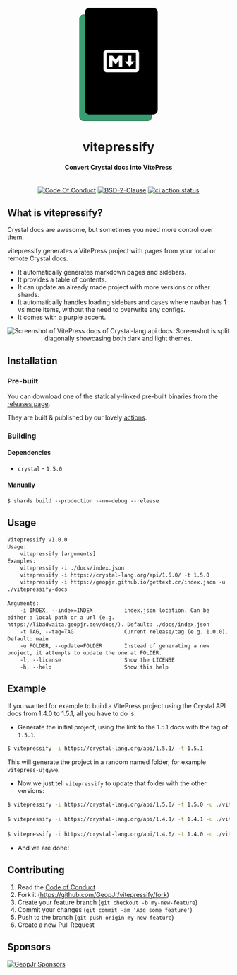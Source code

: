 <p align="center">
  <img height="256" alt="vitepressify, a green rectangle behind a black rectangle that has the markdown logo on top in white" src="./logo.svg">
</p>
<h1 align="center">vitepressify</h1>
<h4 align="center">Convert Crystal docs into VitePress</h4>
<p align="center">
  <br />
    <a href="https://github.com/GeopJr/vitepressify/blob/main/CODE_OF_CONDUCT.md"><img src="https://img.shields.io/badge/Contributor%20Covenant-v2.1-000000.svg?style=for-the-badge&labelColor=389d70" alt="Code Of Conduct" /></a>
    <a href="https://github.com/GeopJr/vitepressify/blob/main/LICENSE"><img src="https://img.shields.io/badge/LICENSE-BSD--2--Clause-000000.svg?style=for-the-badge&labelColor=389d70" alt="BSD-2-Clause" /></a>
    <a href="https://github.com/GeopJr/vitepressify/actions"><img src="https://img.shields.io/github/workflow/status/GeopJr/vitepressify/Specs%20&%20Lint/main?labelColor=389d70&style=for-the-badge" alt="ci action status" /></a>
</p>

## What is vitepressify?

Crystal docs are awesome, but sometimes you need more control over them.

vitepressify generates a VitePress project with pages from your local or remote Crystal docs.

- It automatically generates markdown pages and sidebars.
- It provides a table of contents.
- It can update an already made project with more versions or other shards.
- It automatically handles loading sidebars and cases where navbar has 1 vs more items, without the need to overwrite any configs.
- It comes with a purple accent.

<p align="center">
    <img width="1024" src="https://i.imgur.com/XsauHgY.png" alt="Screenshot of VitePress docs of Crystal-lang api docs. Screenshot is split diagonally showcasing both dark and light themes." />
</p>

## Installation

### Pre-built

You can download one of the statically-linked pre-built binaries from the [releases page](https://github.com/GeopJr/vitepressify/releases/latest).

They are built & published by our lovely [actions](https://github.com/GeopJr/vitepressify/actions/workflows/release.yml).

### Building

#### Dependencies

- `crystal` - `1.5.0`

#### Manually

`$ shards build --production --no-debug --release`

## Usage

```
Vitepressify v1.0.0
Usage:
    vitepressify [arguments]
Examples:
    vitepressify -i ./docs/index.json
    vitepressify -i https://crystal-lang.org/api/1.5.0/ -t 1.5.0
    vitepressify -i https://geopjr.github.io/gettext.cr/index.json -u ./vitepressify-docs

Arguments:
    -i INDEX, --index=INDEX          index.json location. Can be either a local path or a url (e.g. https://libadwaita.geopjr.dev/docs/). Default: ./docs/index.json
    -t TAG, --tag=TAG                Current release/tag (e.g. 1.0.0). Default: main
    -u FOLDER, --update=FOLDER       Instead of generating a new project, it attempts to update the one at FOLDER.
    -l, --license                    Show the LICENSE
    -h, --help                       Show this help
```

## Example

If you wanted for example to build a VitePress project using the Crystal API docs from 1.4.0 to 1.5.1, all you have to do is:

- Generate the initial project, using the link to the 1.5.1 docs with the tag of `1.5.1`.

```bash
$ vitepressify -i https://crystal-lang.org/api/1.5.1/ -t 1.5.1
```

This will generate the project in a random named folder, for example `vitepress-ujqywe`.

- Now we just tell `vitepressify` to update that folder with the other versions:

```bash
$ vitepressify -i https://crystal-lang.org/api/1.5.0/ -t 1.5.0 -u ./vitepress-ujqywe/

$ vitepressify -i https://crystal-lang.org/api/1.4.1/ -t 1.4.1 -u ./vitepress-ujqywe/

$ vitepressify -i https://crystal-lang.org/api/1.4.0/ -t 1.4.0 -u ./vitepress-ujqywe/
```

- And we are done!

## Contributing

1. Read the [Code of Conduct](./CODE_OF_CONDUCT.md)
2. Fork it (<https://github.com/GeopJr/vitepressify/fork>)
3. Create your feature branch (`git checkout -b my-new-feature`)
4. Commit your changes (`git commit -am 'Add some feature'`)
5. Push to the branch (`git push origin my-new-feature`)
6. Create a new Pull Request

## Sponsors

<p align="center">

[![GeopJr Sponsors](https://cdn.jsdelivr.net/gh/GeopJr/GeopJr@main/sponsors.svg)](https://github.com/sponsors/GeopJr)

</p>
